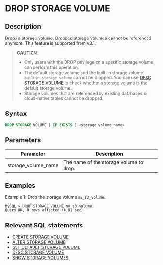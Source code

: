 # DROP STORAGE VOLUME

## Description

Drops a storage volume. Dropped storage volumes cannot be referenced anymore. This feature is supported from v3.1.

> **CAUTION**
>
> - Only users with the DROP privilege on a specific storage volume can perform this operation.
> - The default storage volume and the built-in storage volume `builtin_storage_volume` cannot be dropped. You can use [DESC STORAGE VOLUME](./DESC%20STORAGE%20VOLUME.md) to check whether a storage volume is the default storage volume.
> - Storage volumes that are referenced by existing databases or cloud-native tables cannot be dropped.

## Syntax

```SQL
DROP STORAGE VOLUME [ IF EXISTS ] <storage_volume_name>
```

## Parameters

| **Parameter**       | **Description**                         |
| ------------------- | --------------------------------------- |
| storage_volume_name | The name of the storage volume to drop. |

## Examples

Example 1: Drop the storage volume `my_s3_volume`.

```Plain
MySQL > DROP STORAGE VOLUME my_s3_volume;
Query OK, 0 rows affected (0.01 sec)
```

## Relevant SQL statements

- [CREATE STORAGE VOLUME](./CREATE%20STORAGE%20VOLUME.md)
- [ALTER STORAGE VOLUME](./ALTER%20STORAGE%20VOLUME.md)
- [SET DEFAULT STORAGE VOLUME](./SET%20DEFAULT%20STORAGE%20VOLUME.md)
- [DESC STORAGE VOLUME](./DESC%20STORAGE%20VOLUME.md)
- [SHOW STORAGE VOLUMES](./SHOW%20STORAGE%20VOLUMES.md)

